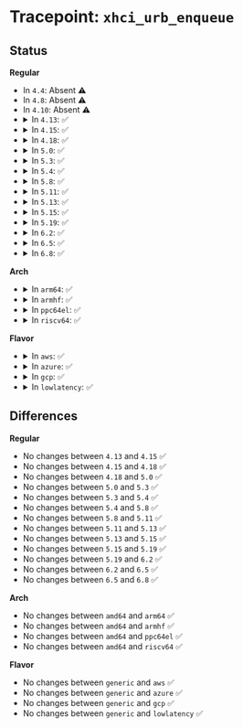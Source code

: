 # Tracepoint: <code>xhci_urb_enqueue</code>

## Status
<b>Regular</b>
<ul>
<li>
In <code>4.4</code>: Absent ⚠️
</li>
<li>
In <code>4.8</code>: Absent ⚠️
</li>
<li>
In <code>4.10</code>: Absent ⚠️
</li>
<li>
<details>
<summary>In <code>4.13</code>: ✅</summary>

Event:

```c
struct trace_event_raw_xhci_log_urb {
    struct trace_entry ent;
    void *urb;
    unsigned int pipe;
    unsigned int stream;
    int status;
    unsigned int flags;
    int num_mapped_sgs;
    int num_sgs;
    int length;
    int actual;
    int epnum;
    int dir_in;
    int type;
    int slot_id;
    char __data[0];
};
```
Function:

```c
void trace_event_raw_event_xhci_log_urb(void *__data, struct urb *urb);
```
</details>
</li>
<li>
<details>
<summary>In <code>4.15</code>: ✅</summary>

Event:

```c
struct trace_event_raw_xhci_log_urb {
    struct trace_entry ent;
    void *urb;
    unsigned int pipe;
    unsigned int stream;
    int status;
    unsigned int flags;
    int num_mapped_sgs;
    int num_sgs;
    int length;
    int actual;
    int epnum;
    int dir_in;
    int type;
    int slot_id;
    char __data[0];
};
```
Function:

```c
void trace_event_raw_event_xhci_log_urb(void *__data, struct urb *urb);
```
</details>
</li>
<li>
<details>
<summary>In <code>4.18</code>: ✅</summary>

Event:

```c
struct trace_event_raw_xhci_log_urb {
    struct trace_entry ent;
    void *urb;
    unsigned int pipe;
    unsigned int stream;
    int status;
    unsigned int flags;
    int num_mapped_sgs;
    int num_sgs;
    int length;
    int actual;
    int epnum;
    int dir_in;
    int type;
    int slot_id;
    char __data[0];
};
```
Function:

```c
void trace_event_raw_event_xhci_log_urb(void *__data, struct urb *urb);
```
</details>
</li>
<li>
<details>
<summary>In <code>5.0</code>: ✅</summary>

Event:

```c
struct trace_event_raw_xhci_log_urb {
    struct trace_entry ent;
    void *urb;
    unsigned int pipe;
    unsigned int stream;
    int status;
    unsigned int flags;
    int num_mapped_sgs;
    int num_sgs;
    int length;
    int actual;
    int epnum;
    int dir_in;
    int type;
    int slot_id;
    char __data[0];
};
```
Function:

```c
void trace_event_raw_event_xhci_log_urb(void *__data, struct urb *urb);
```
</details>
</li>
<li>
<details>
<summary>In <code>5.3</code>: ✅</summary>

Event:

```c
struct trace_event_raw_xhci_log_urb {
    struct trace_entry ent;
    void *urb;
    unsigned int pipe;
    unsigned int stream;
    int status;
    unsigned int flags;
    int num_mapped_sgs;
    int num_sgs;
    int length;
    int actual;
    int epnum;
    int dir_in;
    int type;
    int slot_id;
    char __data[0];
};
```
Function:

```c
void trace_event_raw_event_xhci_log_urb(void *__data, struct urb *urb);
```
</details>
</li>
<li>
<details>
<summary>In <code>5.4</code>: ✅</summary>

Event:

```c
struct trace_event_raw_xhci_log_urb {
    struct trace_entry ent;
    void *urb;
    unsigned int pipe;
    unsigned int stream;
    int status;
    unsigned int flags;
    int num_mapped_sgs;
    int num_sgs;
    int length;
    int actual;
    int epnum;
    int dir_in;
    int type;
    int slot_id;
    char __data[0];
};
```
Function:

```c
void trace_event_raw_event_xhci_log_urb(void *__data, struct urb *urb);
```
</details>
</li>
<li>
<details>
<summary>In <code>5.8</code>: ✅</summary>

Event:

```c
struct trace_event_raw_xhci_log_urb {
    struct trace_entry ent;
    void *urb;
    unsigned int pipe;
    unsigned int stream;
    int status;
    unsigned int flags;
    int num_mapped_sgs;
    int num_sgs;
    int length;
    int actual;
    int epnum;
    int dir_in;
    int type;
    int slot_id;
    char __data[0];
};
```
Function:

```c
void trace_event_raw_event_xhci_log_urb(void *__data, struct urb *urb);
```
</details>
</li>
<li>
<details>
<summary>In <code>5.11</code>: ✅</summary>

Event:

```c
struct trace_event_raw_xhci_log_urb {
    struct trace_entry ent;
    void *urb;
    unsigned int pipe;
    unsigned int stream;
    int status;
    unsigned int flags;
    int num_mapped_sgs;
    int num_sgs;
    int length;
    int actual;
    int epnum;
    int dir_in;
    int type;
    int slot_id;
    char __data[0];
};
```
Function:

```c
void trace_event_raw_event_xhci_log_urb(void *__data, struct urb *urb);
```
</details>
</li>
<li>
<details>
<summary>In <code>5.13</code>: ✅</summary>

Event:

```c
struct trace_event_raw_xhci_log_urb {
    struct trace_entry ent;
    void *urb;
    unsigned int pipe;
    unsigned int stream;
    int status;
    unsigned int flags;
    int num_mapped_sgs;
    int num_sgs;
    int length;
    int actual;
    int epnum;
    int dir_in;
    int type;
    int slot_id;
    char __data[0];
};
```
Function:

```c
void trace_event_raw_event_xhci_log_urb(void *__data, struct urb *urb);
```
</details>
</li>
<li>
<details>
<summary>In <code>5.15</code>: ✅</summary>

Event:

```c
struct trace_event_raw_xhci_log_urb {
    struct trace_entry ent;
    void *urb;
    unsigned int pipe;
    unsigned int stream;
    int status;
    unsigned int flags;
    int num_mapped_sgs;
    int num_sgs;
    int length;
    int actual;
    int epnum;
    int dir_in;
    int type;
    int slot_id;
    char __data[0];
};
```
Function:

```c
void trace_event_raw_event_xhci_log_urb(void *__data, struct urb *urb);
```
</details>
</li>
<li>
<details>
<summary>In <code>5.19</code>: ✅</summary>

Event:

```c
struct trace_event_raw_xhci_log_urb {
    struct trace_entry ent;
    void *urb;
    unsigned int pipe;
    unsigned int stream;
    int status;
    unsigned int flags;
    int num_mapped_sgs;
    int num_sgs;
    int length;
    int actual;
    int epnum;
    int dir_in;
    int type;
    int slot_id;
    char __data[0];
};
```
Function:

```c
void trace_event_raw_event_xhci_log_urb(void *__data, struct urb *urb);
```
</details>
</li>
<li>
<details>
<summary>In <code>6.2</code>: ✅</summary>

Event:

```c
struct trace_event_raw_xhci_log_urb {
    struct trace_entry ent;
    void *urb;
    unsigned int pipe;
    unsigned int stream;
    int status;
    unsigned int flags;
    int num_mapped_sgs;
    int num_sgs;
    int length;
    int actual;
    int epnum;
    int dir_in;
    int type;
    int slot_id;
    char __data[0];
};
```
Function:

```c
void trace_event_raw_event_xhci_log_urb(void *__data, struct urb *urb);
```
</details>
</li>
<li>
<details>
<summary>In <code>6.5</code>: ✅</summary>

Event:

```c
struct trace_event_raw_xhci_log_urb {
    struct trace_entry ent;
    void *urb;
    unsigned int pipe;
    unsigned int stream;
    int status;
    unsigned int flags;
    int num_mapped_sgs;
    int num_sgs;
    int length;
    int actual;
    int epnum;
    int dir_in;
    int type;
    int slot_id;
    char __data[0];
};
```
Function:

```c
void trace_event_raw_event_xhci_log_urb(void *__data, struct urb *urb);
```
</details>
</li>
<li>
<details>
<summary>In <code>6.8</code>: ✅</summary>

Event:

```c
struct trace_event_raw_xhci_log_urb {
    struct trace_entry ent;
    void *urb;
    unsigned int pipe;
    unsigned int stream;
    int status;
    unsigned int flags;
    int num_mapped_sgs;
    int num_sgs;
    int length;
    int actual;
    int epnum;
    int dir_in;
    int type;
    int slot_id;
    char __data[0];
};
```
Function:

```c
void trace_event_raw_event_xhci_log_urb(void *__data, struct urb *urb);
```
</details>
</li>
</ul>
<b>Arch</b>
<ul>
<li>
<details>
<summary>In <code>arm64</code>: ✅</summary>

Event:

```c
struct trace_event_raw_xhci_log_urb {
    struct trace_entry ent;
    void *urb;
    unsigned int pipe;
    unsigned int stream;
    int status;
    unsigned int flags;
    int num_mapped_sgs;
    int num_sgs;
    int length;
    int actual;
    int epnum;
    int dir_in;
    int type;
    int slot_id;
    char __data[0];
};
```
Function:

```c
void trace_event_raw_event_xhci_log_urb(void *__data, struct urb *urb);
```
</details>
</li>
<li>
<details>
<summary>In <code>armhf</code>: ✅</summary>

Event:

```c
struct trace_event_raw_xhci_log_urb {
    struct trace_entry ent;
    void *urb;
    unsigned int pipe;
    unsigned int stream;
    int status;
    unsigned int flags;
    int num_mapped_sgs;
    int num_sgs;
    int length;
    int actual;
    int epnum;
    int dir_in;
    int type;
    int slot_id;
    char __data[0];
};
```
Function:

```c
void trace_event_raw_event_xhci_log_urb(void *__data, struct urb *urb);
```
</details>
</li>
<li>
<details>
<summary>In <code>ppc64el</code>: ✅</summary>

Event:

```c
struct trace_event_raw_xhci_log_urb {
    struct trace_entry ent;
    void *urb;
    unsigned int pipe;
    unsigned int stream;
    int status;
    unsigned int flags;
    int num_mapped_sgs;
    int num_sgs;
    int length;
    int actual;
    int epnum;
    int dir_in;
    int type;
    int slot_id;
    char __data[0];
};
```
Function:

```c
void trace_event_raw_event_xhci_log_urb(void *__data, struct urb *urb);
```
</details>
</li>
<li>
<details>
<summary>In <code>riscv64</code>: ✅</summary>

Event:

```c
struct trace_event_raw_xhci_log_urb {
    struct trace_entry ent;
    void *urb;
    unsigned int pipe;
    unsigned int stream;
    int status;
    unsigned int flags;
    int num_mapped_sgs;
    int num_sgs;
    int length;
    int actual;
    int epnum;
    int dir_in;
    int type;
    int slot_id;
    char __data[0];
};
```
Function:

```c
void trace_event_raw_event_xhci_log_urb(void *__data, struct urb *urb);
```
</details>
</li>
</ul>
<b>Flavor</b>
<ul>
<li>
<details>
<summary>In <code>aws</code>: ✅</summary>

Event:

```c
struct trace_event_raw_xhci_log_urb {
    struct trace_entry ent;
    void *urb;
    unsigned int pipe;
    unsigned int stream;
    int status;
    unsigned int flags;
    int num_mapped_sgs;
    int num_sgs;
    int length;
    int actual;
    int epnum;
    int dir_in;
    int type;
    int slot_id;
    char __data[0];
};
```
Function:

```c
void trace_event_raw_event_xhci_log_urb(void *__data, struct urb *urb);
```
</details>
</li>
<li>
<details>
<summary>In <code>azure</code>: ✅</summary>

Event:

```c
struct trace_event_raw_xhci_log_urb {
    struct trace_entry ent;
    void *urb;
    unsigned int pipe;
    unsigned int stream;
    int status;
    unsigned int flags;
    int num_mapped_sgs;
    int num_sgs;
    int length;
    int actual;
    int epnum;
    int dir_in;
    int type;
    int slot_id;
    char __data[0];
};
```
Function:

```c
void trace_event_raw_event_xhci_log_urb(void *__data, struct urb *urb);
```
</details>
</li>
<li>
<details>
<summary>In <code>gcp</code>: ✅</summary>

Event:

```c
struct trace_event_raw_xhci_log_urb {
    struct trace_entry ent;
    void *urb;
    unsigned int pipe;
    unsigned int stream;
    int status;
    unsigned int flags;
    int num_mapped_sgs;
    int num_sgs;
    int length;
    int actual;
    int epnum;
    int dir_in;
    int type;
    int slot_id;
    char __data[0];
};
```
Function:

```c
void trace_event_raw_event_xhci_log_urb(void *__data, struct urb *urb);
```
</details>
</li>
<li>
<details>
<summary>In <code>lowlatency</code>: ✅</summary>

Event:

```c
struct trace_event_raw_xhci_log_urb {
    struct trace_entry ent;
    void *urb;
    unsigned int pipe;
    unsigned int stream;
    int status;
    unsigned int flags;
    int num_mapped_sgs;
    int num_sgs;
    int length;
    int actual;
    int epnum;
    int dir_in;
    int type;
    int slot_id;
    char __data[0];
};
```
Function:

```c
void trace_event_raw_event_xhci_log_urb(void *__data, struct urb *urb);
```
</details>
</li>
</ul>

## Differences
<b>Regular</b>
<ul>
<li>
No changes between <code>4.13</code> and <code>4.15</code> ✅
</li>
<li>
No changes between <code>4.15</code> and <code>4.18</code> ✅
</li>
<li>
No changes between <code>4.18</code> and <code>5.0</code> ✅
</li>
<li>
No changes between <code>5.0</code> and <code>5.3</code> ✅
</li>
<li>
No changes between <code>5.3</code> and <code>5.4</code> ✅
</li>
<li>
No changes between <code>5.4</code> and <code>5.8</code> ✅
</li>
<li>
No changes between <code>5.8</code> and <code>5.11</code> ✅
</li>
<li>
No changes between <code>5.11</code> and <code>5.13</code> ✅
</li>
<li>
No changes between <code>5.13</code> and <code>5.15</code> ✅
</li>
<li>
No changes between <code>5.15</code> and <code>5.19</code> ✅
</li>
<li>
No changes between <code>5.19</code> and <code>6.2</code> ✅
</li>
<li>
No changes between <code>6.2</code> and <code>6.5</code> ✅
</li>
<li>
No changes between <code>6.5</code> and <code>6.8</code> ✅
</li>
</ul>
<b>Arch</b>
<ul>
<li>
No changes between <code>amd64</code> and <code>arm64</code> ✅
</li>
<li>
No changes between <code>amd64</code> and <code>armhf</code> ✅
</li>
<li>
No changes between <code>amd64</code> and <code>ppc64el</code> ✅
</li>
<li>
No changes between <code>amd64</code> and <code>riscv64</code> ✅
</li>
</ul>
<b>Flavor</b>
<ul>
<li>
No changes between <code>generic</code> and <code>aws</code> ✅
</li>
<li>
No changes between <code>generic</code> and <code>azure</code> ✅
</li>
<li>
No changes between <code>generic</code> and <code>gcp</code> ✅
</li>
<li>
No changes between <code>generic</code> and <code>lowlatency</code> ✅
</li>
</ul>

